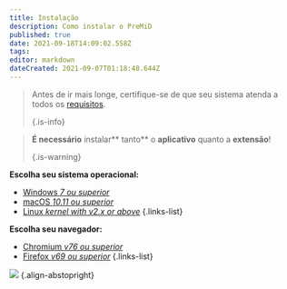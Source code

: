 ```yaml
---
title: Instalação
description: Como instalar o PreMiD
published: true
date: 2021-09-18T14:09:02.558Z
tags: 
editor: markdown
dateCreated: 2021-09-07T01:18:48.644Z
---
```


> Antes de ir mais longe, certifique-se de que seu sistema atenda a todos os [requisitos](/install/requirements). 
> 
> {.is-info}

> **É necessário** instalar** tanto** o **aplicativo** quanto a **extensão**! 
> 
> {.is-warning}

**Escolha seu sistema operacional:**
- [Windows *7 ou superior*](/install/windows)
- [macOS *10.11 ou superior*](/install/macos)
- [Linux *kernel with v2.x or above*](/install/linux)
{.links-list}

**Escolha seu navegador:**
- [Chromium *v76 ou superior*](/install/chromium)
- [Firefox *v69 ou superior*](/install/firefox)
{.links-list}

![](https://a.icons8.com/ajlQdsfa/FZhYWV/svg.svg) {.align-abstopright}